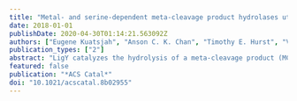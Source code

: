 ```yaml
---
title: "Metal- and serine-dependent meta-cleavage product hydrolases utilize similar nucleophile-activation strategies"
date: 2018-01-01
publishDate: 2020-04-30T01:14:21.563092Z
authors: ["Eugene Kuatsjah", "Anson C. K. Chan", "Timothy E. Hurst", "Victor Snieckus", "Michael E. P. Murphy", "Lindsay D. Eltis"]
publication_types: ["2"]
abstract: "LigY catalyzes the hydrolysis of a meta-cleavage product (MCP), 4,11-dicarboxy-8-hydroxy-9-methoxy-2-hydroxy-6-oxo-6-phenylhexa-2,4-dienoate (DCHM-HOPDA), in the bacterial catabolism of lignin-derived biphenyl. Most characterized MCP hydrolases are serine-dependent, with hydrolysis proceeding via enol-keto tautomerization followed by an acyl-enzyme intermediate. In contrast, LigY is Zn2+-dependent, with hydrolysis proposed to proceed via tautomerization followed by formation of a gem-diol intermediate. Transient-state kinetic anal. of DCHM-HOPDA turnover revealed the formation of an intermediate possessing a bathochromically shifted spectrum (λmax = 508 nm), similar to that of the ESred intermediate obsd. during tautomerization in serine-dependent hydrolases. Neither the formation (1/τ1 ≈ 137 s-1) nor the decay (1/τ2 ≈ 23 s-1) of ESred was rate-limiting (kcat = 9.7 ± 0.3 s-1). Furthermore, the rate of ESred decay was 3.4-fold slower in deuterated buffer, suggesting a proton-transfer reaction consistent with substrate ketonization. LigY turned over 4-carboxy-HOPDA but not 4-methyl-HOPDA, suggesting that the carboxylate is essential for catalysis. Titrn. of LigY with 4-methyl-HOPDA yielded a species with a spectrum similar to that of ESred (Kd = 25 ± 1 μM). A 2.4-Å crystal structure of the LigY·4-methyl-HOPDA complex, which also had a spectrum like ESred, revealed the ligand coordinated to the Zn2+ in a bidentate manner via the 1-carboxylate and 2-oxo groups. Overall, the data support a mechanism in which the metallocenter primarily catalyzes substrate tautomerization and the water required for the hydrolytic half-reaction is activated in a substrate-assisted manner. This study provides insight into C-C bond hydrolases as well as the versatility of the catalytic machinery of metallohydrolases. [on SciFinder(R)]"
featured: false
publication: "*ACS Catal*"
doi: "10.1021/acscatal.8b02955"
---
```


